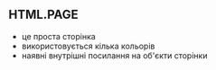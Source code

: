 ## HTML.PAGE

- це проста сторінка
- використовується кілька кольорів
- наявні внутрішні посилання на об'єкти сторінки

